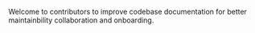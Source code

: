 Welcome to contributors to improve codebase documentation for better maintainbility collaboration and onboarding. 
